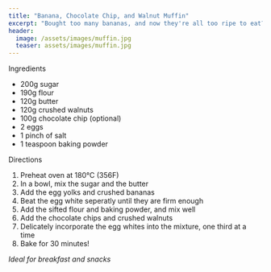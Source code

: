 ```yaml
---
title: "Banana, Chocolate Chip, and Walnut Muffin"
excerpt: "Bought too many bananas, and now they're all too ripe to eat?"
header:
  image: /assets/images/muffin.jpg
  teaser: assets/images/muffin.jpg
---
```

Ingredients

* 200g sugar
* 190g flour
* 120g butter
* 120g crushed walnuts
* 100g chocolate chip (optional)
* 2 eggs
* 1 pinch of salt
* 1 teaspoon baking powder

Directions
 
1. Preheat oven at 180°C (356F)
2. In a bowl, mix the sugar and the butter 
3. Add the egg yolks and crushed bananas
4. Beat the egg white seperatly until they are firm enough
5. Add the sifted flour and baking powder, and mix well 
6. Add the chocolate chips and crushed walnuts
7. Delicately incorporate the egg whites into the mixture, one third at a time 
8. Bake for 30 minutes! 

*Ideal for breakfast and snacks*

